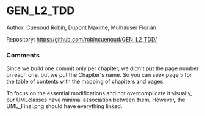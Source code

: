 # GEN_L2_TDD

Author: Cuenoud Robin, Dupont Maxime, Mülhauser Florian

Repository: https://github.com/robincuenoud/GEN_L2_TDD/


### Comments

Since we build one commit only per chapiter, we didn't put the page number on each one, but we put the Chapiter's name. So you can seek page 5 for the table of contents with the mapping of chapiters and pages.


To focus on the essential modifications and not overcomplicate it visually, our UMLclasses have minimal association between them. However, the UML_Final.png should have everything linked.
